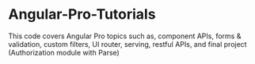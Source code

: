 # Angular-Pro-Tutorials
This code covers Angular Pro topics such as,  component APIs, forms &amp; validation, custom filters, UI router, serving, restful APIs, and final project (Authorization module with Parse)





